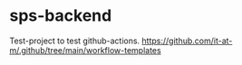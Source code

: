# sps-backend

Test-project to test github-actions. https://github.com/it-at-m/.github/tree/main/workflow-templates

